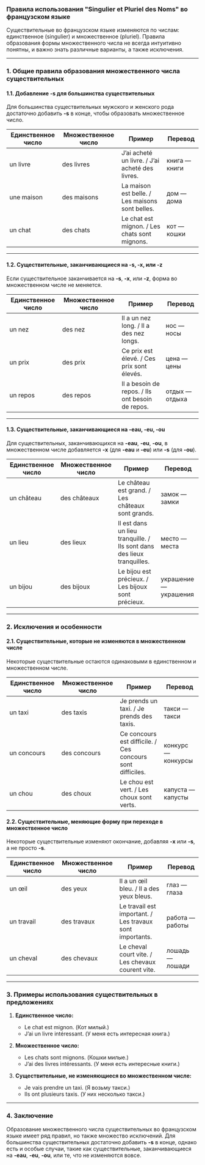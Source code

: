 ### **Правила использования "Singulier et Pluriel des Noms" во французском языке**

Существительные во французском языке изменяются по числам: единственное (singulier) и множественное (pluriel). Правила образования формы множественного числа не всегда интуитивно понятны, и важно знать различные варианты, а также исключения. 

---

### **1. Общие правила образования множественного числа существительных**

#### **1.1. Добавление **-s** для большинства существительных**

Для большинства существительных мужского и женского рода достаточно добавить **-s** в конце, чтобы образовать множественное число.

| Единственное число | Множественное число    | Пример                                      | Перевод                         |
|-------------------|------------------------|---------------------------------------------|---------------------------------|
| un livre          | des livres             | J’ai acheté un livre. / J’ai acheté des livres. | книга — книги                    |
| une maison        | des maisons            | La maison est belle. / Les maisons sont belles. | дом — дома                      |
| un chat           | des chats              | Le chat est mignon. / Les chats sont mignons. | кот — кошки                     |

---

#### **1.2. Существительные, заканчивающиеся на -s, -x, или -z**

Если существительное заканчивается на **-s**, **-x**, или **-z**, форма во множественном числе не меняется.

| Единственное число | Множественное число    | Пример                                      | Перевод                         |
|-------------------|------------------------|---------------------------------------------|---------------------------------|
| un nez            | des nez                | Il a un nez long. / Il a des nez longs.     | нос — носы                       |
| un prix           | des prix               | Ce prix est élevé. / Ces prix sont élevés.  | цена — цены                     |
| un repos          | des repos              | Il a besoin de repos. / Ils ont besoin de repos. | отдых — отдыха                   |

---

#### **1.3. Существительные, заканчивающиеся на -eau, -eu, -ou**

Для существительных, заканчивающихся на **-eau**, **-eu**, **-ou**, в множественном числе добавляется **-x** (для **-eau** и **-eu**) или **-s** (для **-ou**).

| Единственное число  | Множественное число    | Пример                                      | Перевод                         |
|--------------------|------------------------|---------------------------------------------|---------------------------------|
| un château         | des châteaux           | Le château est grand. / Les châteaux sont grands. | замок — замки                   |
| un lieu            | des lieux              | Il est dans un lieu tranquille. / Ils sont dans des lieux tranquilles. | место — места                   |
| un bijou           | des bijoux             | Le bijou est précieux. / Les bijoux sont précieux. | украшение — украшения           |

---

### **2. Исключения и особенности**

#### **2.1. Существительные, которые не изменяются в множественном числе**

Некоторые существительные остаются одинаковыми в единственном и множественном числе.

| Единственное число  | Множественное число    | Пример                                      | Перевод                         |
|--------------------|------------------------|---------------------------------------------|---------------------------------|
| un taxi            | des taxis              | Je prends un taxi. / Je prends des taxis.   | такси — такси                   |
| un concours        | des concours           | Ce concours est difficile. / Ces concours sont difficiles. | конкурс — конкурсы             |
| un chou            | des choux              | Le chou est vert. / Les choux sont verts.   | капуста — капусты               |

#### **2.2. Существительные, меняющие форму при переходе в множественное число**

Некоторые существительные изменяют окончание, добавляя **-x** или **-s**, а не просто **-s**.

| Единственное число | Множественное число    | Пример                                      | Перевод                         |
|-------------------|------------------------|---------------------------------------------|---------------------------------|
| un œil            | des yeux               | Il a un œil bleu. / Il a des yeux bleus.     | глаз — глаза                    |
| un travail        | des travaux            | Le travail est important. / Les travaux sont importants. | работа — работы                 |
| un cheval         | des chevaux            | Le cheval court vite. / Les chevaux courent vite. | лошадь — лошади                 |

---

### **3. Примеры использования существительных в предложениях**

1. **Единственное число:**
   - Le chat est mignon. (Кот милый.)
   - J’ai un livre intéressant. (У меня есть интересная книга.)
   
2. **Множественное число:**
   - Les chats sont mignons. (Кошки милые.)
   - J’ai des livres intéressants. (У меня есть интересные книги.)
   
3. **Существительные, не изменяющиеся во множественном числе:**
   - Je vais prendre un taxi. (Я возьму такси.)
   - Ils ont plusieurs taxis. (У них несколько такси.)

---

### **4. Заключение**

Образование множественного числа существительных во французском языке имеет ряд правил, но также множество исключений. Для большинства существительных достаточно добавить **-s** в конце, однако есть и особые случаи, такие как существительные, заканчивающиеся на **-eau**, **-eu**, **-ou**, или те, что не изменяются вовсе.